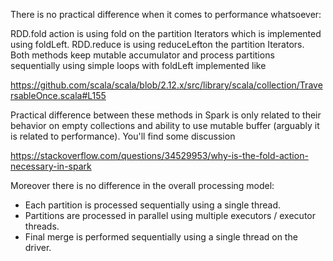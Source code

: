 There is no practical difference when it comes to performance whatsoever:

RDD.fold action is using fold on the partition Iterators which is implemented using foldLeft.
RDD.reduce is using reduceLefton the partition Iterators.
Both methods keep mutable accumulator and process partitions sequentially using simple loops with foldLeft implemented like 

https://github.com/scala/scala/blob/2.12.x/src/library/scala/collection/TraversableOnce.scala#L155

Practical difference between these methods in Spark is only related to their behavior on empty collections and ability to use mutable buffer (arguably it is related to performance). You'll find some discussion 

https://stackoverflow.com/questions/34529953/why-is-the-fold-action-necessary-in-spark


Moreover there is no difference in the overall processing model:

- Each partition is processed sequentially using a single thread.
- Partitions are processed in parallel using multiple executors / executor threads.
- Final merge is performed sequentially using a single thread on the driver.



